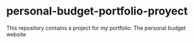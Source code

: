 # personal-budget-portfolio-proyect
This repository contains a project for my portfolio: The personal budget website
